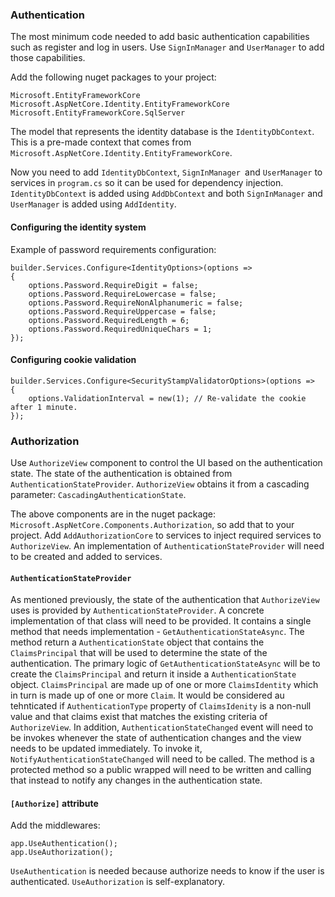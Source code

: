 

### Authentication

The most minimum code needed to add basic authentication capabilities such as register and log in users. Use `SignInManager` and `UserManager` to add those capabilities.

Add the following nuget packages to your project:
```
Microsoft.EntityFrameworkCore
Microsoft.AspNetCore.Identity.EntityFrameworkCore
Microsoft.EntityFrameworkCore.SqlServer
```
The model that represents the identity database is the `IdentityDbContext`. This is a pre-made context that comes from `Microsoft.AspNetCore.Identity.EntityFrameworkCore`.

Now you need to add `IdentityDbContext`, `SignInManager `and `UserManager` to services in `program.cs` so it can be used for dependency injection. `IdentityDbContext` is added using `AddDbContext` and both `SignInManager` and `UserManager` is added using `AddIdentity`.

#### Configuring the identity system
Example of password requirements configuration:
```
builder.Services.Configure<IdentityOptions>(options =>
{
	options.Password.RequireDigit = false;
	options.Password.RequireLowercase = false;
	options.Password.RequireNonAlphanumeric = false;
	options.Password.RequireUppercase = false;
	options.Password.RequiredLength = 6;
	options.Password.RequiredUniqueChars = 1;
});
```

#### Configuring cookie validation

```
builder.Services.Configure<SecurityStampValidatorOptions>(options =>
{
	options.ValidationInterval = new(1); // Re-validate the cookie after 1 minute.
});
```

### Authorization

Use `AuthorizeView` component to control the UI based on the authentication state. The state of the authentication is obtained from `AuthenticationStateProvider`. `AuthorizeView` obtains it from a cascading parameter: `CascadingAuthenticationState`.

The above components are in the nuget package: `Microsoft.AspNetCore.Components.Authorization`, so add that to your project. Add `AddAuthorizationCore` to services to inject required services to `AuthorizeView`. An implementation of `AuthenticationStateProvider` will need to be created and added to services.

#### `AuthenticationStateProvider`
As mentioned previously, the state of the authentication that `AuthorizeView` uses is provided by `AuthenticationStateProvider`.  A concrete implementation of that class will need to be provided. It contains a single method that needs implementation - `GetAuthenticationStateAsync`. The method return a `AuthenticationState` object that contains the `ClaimsPrincipal` that will be used to determine the state of the authentication. The primary logic of `GetAuthenticationStateAsync` will be to create the `ClaimsPrincipal` and return it inside a `AuthenticationState` object. `ClaimsPrincipal` are made up of one or more `ClaimsIdentity` which in turn is made up of one or more `Claim`. It would be considered au tehnticated if `AuthenticationType` property of `ClaimsIdenity` is a non-null value and that claims exist that matches the existing criteria of `AuthorizeView`. In addition, `AuthenticationStateChanged` event will need to be invokes whenever the state of authentication changes and the view needs to be updated immediately. To invoke it, `NotifyAuthenticationStateChanged` will need to be called. The method is a protected method so a public wrapped will need to be written and calling that instead to notify any changes in the authentication state.

#### `[Authorize]` attribute
Add the middlewares:
```
app.UseAuthentication();
app.UseAuthorization();
```
`UseAuthentication` is needed because authorize needs to know if the user is authenticated. `UseAuthorization` is self-explanatory.
